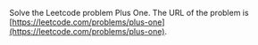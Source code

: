 Solve the Leetcode problem Plus One.
The URL of the problem is [https://leetcode.com/problems/plus-one](https://leetcode.com/problems/plus-one).
